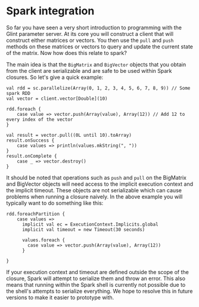 # Spark integration

So far you have seen a very short introduction to programming with the Glint parameter server. At its core you will construct a client that will construct either matrices or vectors. You then use the `pull` and `push` methods on these matrices or vectors to query and update the current state of the matrix. Now how does this relate to spark?

The main idea is that the `BigMatrix` and `BigVector` objects that you obtain from the client are serializable and are safe to be used within Spark closures. So let's give a quick example:

    val rdd = sc.parallelize(Array(0, 1, 2, 3, 4, 5, 6, 7, 8, 9)) // Some spark RDD
    val vector = client.vector[Double](10)

    rdd.foreach {
        case value => vector.push(Array(value), Array(12)) // Add 12 to every index of the vector
    }

    val result = vector.pull((0L until 10).toArray)
    result.onSuccess {
        case values => println(values.mkString(", "))
    }
    result.onComplete {
        case _ => vector.destroy()
    }

It should be noted that operations such as `push` and `pull` on the BigMatrix and BigVector objects will need access to the implicit execution context and the implicit timeout. These objects are not serializable which can cause problems when running a closure naively. In the above example you will typically want to do something like this:

    rdd.foreachPartition {
        case values => 
          implicit val ec = ExecutionContext.Implicits.global
          implicit val timeout = new Timeout(30 seconds)

          values.foreach {
            case value => vector.push(Array(value), Array(12))
          }

    }

If your execution context and timeout are defined outside the scope of the closure, Spark will attempt to serialize them and throw an error. This also means that running within the Spark shell is currently not possible due to the shell's attempts to serialize everything. We hope to resolve this in future versions to make it easier to prototype with.